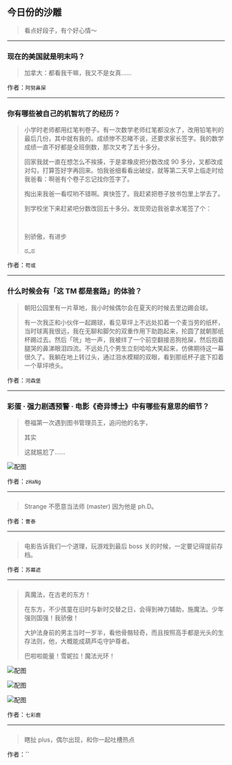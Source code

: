 ## 今日份的沙雕

> 看点好段子，有个好心情～


 
---

### 现在的美国就是明末吗？

> 加拿大：都看我干嘛，我又不是女真……


作者：`阿努鼻屎`

---

### 你有哪些被自己的机智坑了的经历？

> 小学时老师都用红笔判卷子。有一次数学老师红笔都没水了，改用铅笔判的最后几份，其中就有我的。成绩惨不忍睹不说，还要求家长签字。我的数学成绩一直不好都是全班倒数，那次又考了五十多分。
> 
> 回家我就一直在想怎么不挨揍，于是拿橡皮把分数改成 90 多分，叉都改成对勾，打算签好字再回来。怕我爸细看看出破绽，就等第二天早上临走时给我爸看：啊爸有个卷子忘记找你签字了。
> 
> 掏出来我爸一看哎哟不错啊。爽快签了。我赶紧把卷子放书包里上学去了。
> 
> 到学校坐下来赶紧吧分数改回五十多分。发现旁边我爸拿水笔签了个：
> 
>  
> 
> 别骄傲，有进步
> 
> ಥ_ಥ


作者：`苟或`

---

### 什么时候会有「这 TM 都是套路」的体验？

> 朝阳公园里有一片草地，我小时候偶尔会在夏天的时候去里边踢会球。
> 
> 有一次我正和小伙伴一起踢球，看见草坪上不远处扣着一个麦当劳的纸杯，当时球离我很远，我在无聊和脚欠的双重作用下助跑起来，抡圆了就朝那纸杯踢过去。然后「咣」地一声，我被绊了一个前空翻接恶狗抢屎，然后抱着腿哭的鼻涕眼泪四流。不远处几个男生立刻哈哈大笑起来，仿佛期待这一幕很久了。我躺在地上转过头，通过泪水模糊的双眼，看到那纸杯子底下扣着一个草坪喷头。


作者：`河森堡`

---

### 彩蛋 · 强力剧透预警 · 电影《奇异博士》中有哪些有意思的细节？

> 卷福第一次遇到图书管理员王，追问他的名字，
> 
> 其实
> 
> 这就尴尬了……



![配图](http://pic2.zhimg.com/70/v2-3319c7033560bdf836cd7ccc9b831c89_b.jpg)


作者：`zHaNg`

---

### 

> Strange 不愿意当法师 (master) 因为他是 ph.D。


作者：`曹泰`

---

### 

> 电影告诉我们一个道理，玩游戏到最后 boss 关的时候，一定要记得提前存档。


作者：`苏幕遮`

---

### 

> 真魔法，在古老的东方！
> 
> 在东方，不少孩童在旧时与新时交替之日，会得到神力辅助，施魔法。少年强则国强！我骄傲！
> 
> 大护法身前的男主当时一岁半，看他骨骼轻奇，而且按照高手都是光头的生存法则，他，大概能成葫芦屯守护尊者。
> 
> 巴啦啦能量！雪妮拉！魔法光环！



![配图](http://pic2.zhimg.com/70/v2-fbbc7e7bb438cf90eb8ea5dfb2445411_b.jpg)



![配图](http://pic2.zhimg.com/70/v2-7812743f82cf079c7277158769648add_b.jpg)



![配图](http://pic3.zhimg.com/70/v2-9059a1459f7e02e4ba0589f28fe97102_b.jpg)


作者：`七彩鹿`

---

### 

> 瞎扯 plus，偶尔出现，和你一起吐槽热点


作者：``